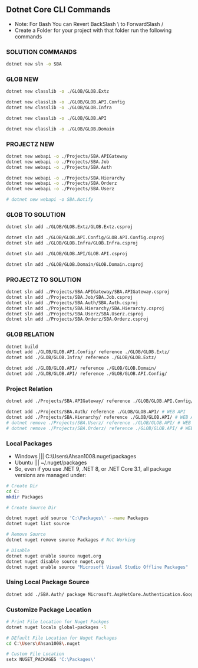 ## Dotnet Core CLI Commands
- Note: For Bash You can Revert BackSlash \ to ForwardSlash /
- Create a Folder for your project with that folder run the following commands

### SOLUTION COMMANDS
```bash
dotnet new sln -o SBA
```

### GLOB NEW
```bash
dotnet new classlib -o ./GLOB/GLOB.Extz

dotnet new classlib -o ./GLOB/GLOB.API.Config
dotnet new classlib -o ./GLOB/GLOB.Infra

dotnet new classlib -o ./GLOB/GLOB.API

dotnet new classlib -o ./GLOB/GLOB.Domain
```

### PROJECTZ NEW
```bash
dotnet new webapi -o ./Projects/SBA.APIGateway
dotnet new webapi -o ./Projects/SBA.Job
dotnet new webapi -o ./Projects/SBA.Auth

dotnet new webapi -o ./Projects/SBA.Hierarchy
dotnet new webapi -o ./Projects/SBA.Orderz
dotnet new webapi -o ./Projects/SBA.Userz

# dotnet new webapi -o SBA.Notify
```
### GLOB TO SOLUTION
```bash
dotnet sln add ./GLOB/GLOB.Extz/GLOB.Extz.csproj

dotnet sln add ./GLOB/GLOB.API.Config/GLOB.API.Config.csproj
dotnet sln add ./GLOB/GLOB.Infra/GLOB.Infra.csproj

dotnet sln add ./GLOB/GLOB.API/GLOB.API.csproj

dotnet sln add ./GLOB/GLOB.Domain/GLOB.Domain.csproj
```

### PROJECTZ TO SOLUTION
```bash
dotnet sln add ./Projects/SBA.APIGateway/SBA.APIGateway.csproj
dotnet sln add ./Projects/SBA.Job/SBA.Job.csproj
dotnet sln add ./Projects/SBA.Auth/SBA.Auth.csproj
dotnet sln add ./Projects/SBA.Hierarchy/SBA.Hierarchy.csproj
dotnet sln add ./Projects/SBA.Userz/SBA.Userz.csproj
dotnet sln add ./Projects/SBA.Orderz/SBA.Orderz.csproj
```

### GLOB RELATION
```bash
dotnet build
dotnet add ./GLOB/GLOB.API.Config/ reference ./GLOB/GLOB.Extz/ 
dotnet add ./GLOB/GLOB.Infra/ reference ./GLOB/GLOB.Extz/

dotnet add ./GLOB/GLOB.API/ reference ./GLOB/GLOB.Domain/
dotnet add ./GLOB/GLOB.API/ reference ./GLOB/GLOB.API.Config/
```
### Project Relation
```bash
dotnet add ./Projects/SBA.APIGateway/ reference ./GLOB/GLOB.API.Config/ # WEB API

dotnet add ./Projects/SBA.Auth/ reference ./GLOB/GLOB.API/ # WEB API
dotnet add ./Projects/SBA.Hierarchy/ reference ./GLOB/GLOB.API/ # WEB API
# dotnet remove ./Projects/SBA.Userz/ reference ./GLOB/GLOB.API/ # WEB API
# dotnet remove ./Projects/SBA.Orderz/ reference ./GLOB/GLOB.API/ # WEB API
```
### Local Packages
- Windows ||| C:\Users\Ahsan1008\.nuget\packages
- Ubuntu  ||| ~/.nuget/packages
- So, even if you use .NET 9, .NET 8, or .NET Core 3.1, all package versions are managed under:
```bash
# Create Dir
cd C:
mkdir Packages

# Create Source Dir

dotnet nuget add source 'C:\Packages\' --name Packages 
dotnet nuget list source

# Remove Source
dotnet nuget remove source Packages # Not Working

# Disable
dotnet nuget enable source nuget.org
dotnet nuget disable source nuget.org
dotnet nuget enable source "Microsoft Visual Studio Offline Packages"

```
### Using Local Package Source
```bash
dotnet add ./SBA.Auth/ package Microsoft.AspNetCore.Authentication.Google --version 9.0.0 --source "C:\Packages" # Worked
```

### Customize Package Location 

```bash
# Print File Location for Nuget Packges
dotnet nuget locals global-packages -l

# DEfault File Location for Nuget Packages
cd C:\Users\Ahsan1008\.nuget

# Custom File Location
setx NUGET_PACKAGES 'C:\Packages\'

```